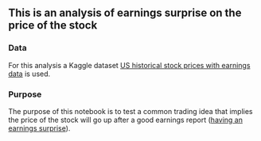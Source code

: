 ## This is an analysis of earnings surprise on the price of the stock
### Data 
For this analysis a Kaggle dataset [US historical stock prices with earnings data](https://www.kaggle.com/tsaustin/us-historical-stock-prices-with-earnings-data) is used.

### Purpose
The purpose of this notebook is to test a common trading idea that implies the price of the stock will go up after a good earnings report ([having an earnings surprise](https://www.investopedia.com/terms/e/earningssurprise.asp)).
